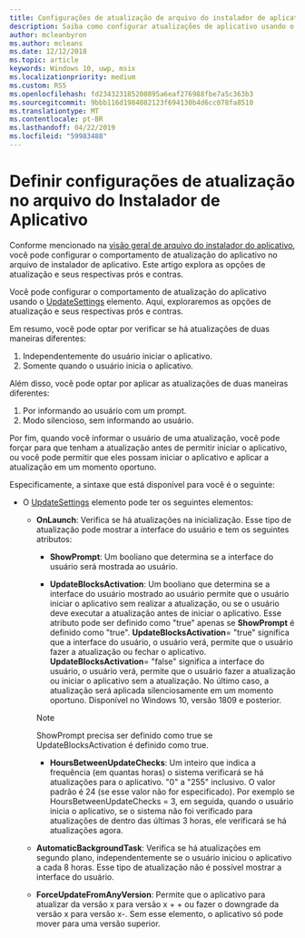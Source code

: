 ```yaml
---
title: Configurações de atualização de arquivo do instalador de aplicativo
description: Saiba como configurar atualizações de aplicativo usando o arquivo do instalador do aplicativo.
author: mcleanbyron
ms.author: mcleans
ms.date: 12/12/2018
ms.topic: article
keywords: Windows 10, uwp, msix
ms.localizationpriority: medium
ms.custom: RS5
ms.openlocfilehash: fd234323185200895a6eaf276988fbe7a5c363b3
ms.sourcegitcommit: 9bbb116d1984082123f694130b4d6cc078fa8510
ms.translationtype: MT
ms.contentlocale: pt-BR
ms.lasthandoff: 04/22/2019
ms.locfileid: "59983488"
---
```

# <a name="configure-update-settings-in-the-app-installer-file"></a>Definir configurações de atualização no arquivo do Instalador de Aplicativo

Conforme mencionado na [visão geral de arquivo do instalador do aplicativo](app-installer-file-overview.md), você pode configurar o comportamento de atualização do aplicativo no arquivo de instalador de aplicativo. Este artigo explora as opções de atualização e seus respectivas prós e contras.

Você pode configurar o comportamento de atualização do aplicativo usando o [UpdateSettings](https://docs.microsoft.com/uwp/schemas/appinstallerschema/element-update-settings) elemento. Aqui, exploraremos as opções de atualização e seus respectivas prós e contras.

Em resumo, você pode optar por verificar se há atualizações de duas maneiras diferentes:
1. Independentemente do usuário iniciar o aplicativo.
2. Somente quando o usuário inicia o aplicativo.

Além disso, você pode optar por aplicar as atualizações de duas maneiras diferentes:
1. Por informando ao usuário com um prompt.
2. Modo silencioso, sem informando ao usuário.

Por fim, quando você informar o usuário de uma atualização, você pode forçar para que tenham a atualização antes de permitir iniciar o aplicativo, ou você pode permitir que eles possam iniciar o aplicativo e aplicar a atualização em um momento oportuno.

Especificamente, a sintaxe que está disponível para você é o seguinte:

- O [UpdateSettings](https://docs.microsoft.com/uwp/schemas/appinstallerschema/element-update-settings) elemento pode ter os seguintes elementos:

    - **OnLaunch**: Verifica se há atualizações na inicialização. Esse tipo de atualização pode mostrar a interface do usuário e tem os seguintes atributos:

        - **ShowPrompt**: Um booliano que determina se a interface do usuário será mostrada ao usuário.

        - **UpdateBlocksActivation**: Um booliano que determina se a interface do usuário mostrado ao usuário permite que o usuário iniciar o aplicativo sem realizar a atualização, ou se o usuário deve executar a atualização antes de iniciar o aplicativo. Esse atributo pode ser definido como "true" apenas se **ShowPrompt** é definido como "true". **UpdateBlocksActivation**= "true" significa que a interface do usuário, o usuário verá, permite que o usuário fazer a atualização ou fechar o aplicativo. **UpdateBlocksActivation**= "false" significa a interface do usuário, o usuário verá, permite que o usuário fazer a atualização ou iniciar o aplicativo sem a atualização. No último caso, a atualização será aplicada silenciosamente em um momento oportuno. Disponível no Windows 10, versão 1809 e posterior.

        > [!NOTE]
        > ShowPrompt precisa ser definido como true se UpdateBlocksActivation é definido como true.

        - **HoursBetweenUpdateChecks**: Um inteiro que indica a frequência (em quantas horas) o sistema verificará se há atualizações para o aplicativo. "0" a "255" inclusivo. O valor padrão é 24 (se esse valor não for especificado). Por exemplo se HoursBetweenUpdateChecks = 3, em seguida, quando o usuário inicia o aplicativo, se o sistema não foi verificado para atualizações de dentro das últimas 3 horas, ele verificará se há atualizações agora.  

    - **AutomaticBackgroundTask**: Verifica se há atualizações em segundo plano, independentemente se o usuário iniciou o aplicativo a cada 8 horas. Esse tipo de atualização não é possível mostrar a interface do usuário.

    - **ForceUpdateFromAnyVersion**: Permite que o aplicativo para atualizar da versão x para versão x + + ou fazer o downgrade da versão x para versão x-. Sem esse elemento, o aplicativo só pode mover para uma versão superior.
